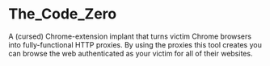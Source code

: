 # The_Code_Zero

A (cursed) Chrome-extension implant that turns victim Chrome browsers into fully-functional HTTP proxies. By using the proxies this tool creates you can browse the web authenticated as your victim for all of their websites.
